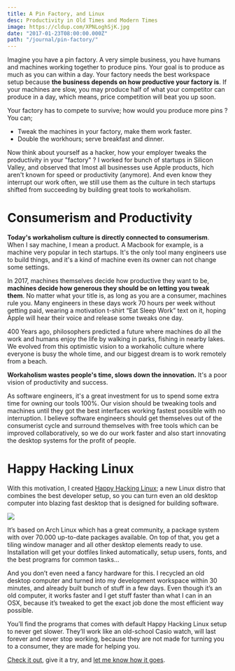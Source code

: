 ```yaml
---
title: A Pin Factory, and Linux
desc: Productivity in Old Times and Modern Times
image: https://cldup.com/XPNLoghSjK.jpg
date: "2017-01-23T08:00:00.000Z"
path: "/journal/pin-factory/"
---
```


Imagine you have a pin factory. A very simple business, you have humans and machines working together to produce pins.
Your goal is to produce as much as you can within a day. Your factory needs the best workspace setup because **the
business depends on how productive your factory is**. If your machines are slow, you may produce half of what your competitor can produce in a day,
which means, price competition will beat you up soon.

Your factory has to compete to survive; how would you produce more pins ? You can;

* Tweak the machines in your factory, make them work faster.
* Double the workhours; serve breakfast and dinner.

Now think about yourself as a hacker, how your employer tweaks the productivity in your "factory" ? I worked for bunch of startups in Silicon Valley,
and observed that lmost all businesses use Apple products,
 hich aren't known for speed or productivity (anymore). And even know they interrupt our work often, we still use
 them as the culture in tech startups shifted from succeeding by building great tools to workaholism.

# Consumerism and Productivity

**Today's workaholism culture is directly connected to consumerism**. When I say machine, I mean a product. A Macbook for example, is a machine very popular in tech startups.
It's the only tool many engineers use to build things, and it's a kind of machine even its owner can not change some settings.

In 2017, machines themselves decide how productive they want to be, **machines decide how generous they should be on letting you tweak them**. No matter what your title is, as long as
you are a consumer, machines rule you. Many engineers in these days work 70 hours per week without getting paid, wearing a motivation
t-shirt “Eat Sleep Work” text on it, hoping Apple will hear their voice and release some tweaks one day.

400 Years ago, philosophers predicted a future where machines do all the work and humans enjoy the life by walking in parks, fishing in nearby lakes.
We evolved from this optimistic vision to a workaholic culture where everyone is busy the whole time, and our biggest dream is to work remotely
from a beach.

**Workaholism wastes people's time, slows down the innovation.** It's a poor vision of productivity and success.

As software engineers, it's a great investment for us to spend some extra time for owning our tools 100%. Our vision should be tweaking tools and machines until they got the best interfaces working fastest possible with no interruption.
I believe software engineers should get themselves out of the consumerist cycle and surround themselves with free tools which can be improved collaboratively, so we do our work faster and also start innovating the desktop systems for the profit of people.

# Happy Hacking Linux

With this motivation, I created [Happy Hacking Linux](http://kodfabrik.com/happy-hacking-linux); a new Linux distro that combines the best developer setup, so you can turn even an old desktop computer into blazing fast desktop that is designed for building software.

<div class="left thumb">

  ![](https://cdn-images-1.medium.com/max/600/1*258_zHCWPUZlW-045ryAYQ.png)

</div>



It’s based on Arch Linux which has a great community, a package system with over 70.000 up-to-date packages available. On top of that, you get a tiling window manager and all other desktop elements ready to use. Installation will get your dotfiles linked automatically, setup users, fonts, and the best programs for common tasks…

And you don’t even need a fancy hardware for this. I recycled an old desktop computer and turned into my development workspace within 30 minutes, and already built bunch of stuff in a few days. Even though it’s an old computer, it works faster and I get stuff faster than what I can in an OSX, because it’s tweaked to get the exact job done the most efficient way possible.

You’ll find the programs that comes with default Happy Hacking Linux setup to never get slower. They’ll work like an old-school Casio watch, will last forever and never stop working, because they are not made for turning you to a consumer, they are made for helping you.

[Check it out](http://kodfabrik.com/happy-hacking-linux), give it a try, and [let me know how it goes](https://twitter.com/afrikaradyo).
